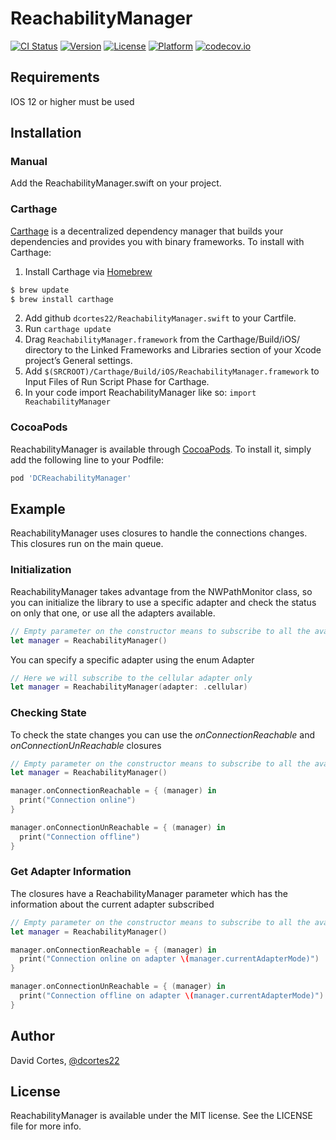 # ReachabilityManager

[![CI Status](https://img.shields.io/travis/dcortes22/ReachabilityManager.svg?style=flat)](https://travis-ci.org/dcortes22/ReachabilityManager)
[![Version](https://img.shields.io/cocoapods/v/ReachabilityManager.svg?style=flat)](https://cocoapods.org/pods/ReachabilityManager)
[![License](https://img.shields.io/cocoapods/l/ReachabilityManager.svg?style=flat)](https://cocoapods.org/pods/ReachabilityManager)
[![Platform](https://img.shields.io/cocoapods/p/ReachabilityManager.svg?style=flat)](https://cocoapods.org/pods/ReachabilityManager)
[![codecov.io](https://codecov.io/gh/dcortes22/ReachabilityManager/branch/master/graphs/badge.svg)](https://codecov.io/gh/dcortes22/ReachabilityManager/branch/master/branch/master)

## Requirements

IOS 12 or higher must be used


## Installation

### Manual

Add the ReachabilityManager.swift on your project.

### Carthage

[Carthage](https://github.com/Carthage/Carthage) is a decentralized dependency manager that builds your dependencies and provides you with binary frameworks. To install with Carthage:
1. Install Carthage via [Homebrew](https://brew.sh/index_es)

```ruby
$ brew update
$ brew install carthage
```

2. Add github `dcortes22/ReachabilityManager.swift` to your Cartfile.
3. Run `carthage update`
4. Drag `ReachabilityManager.framework` from the Carthage/Build/iOS/ directory to the Linked Frameworks and Libraries section of your Xcode project’s General settings.
5. Add `$(SRCROOT)/Carthage/Build/iOS/ReachabilityManager.framework` to Input Files of Run Script Phase for Carthage.
6. In your code import ReachabilityManager like so: `import ReachabilityManager`

### CocoaPods

ReachabilityManager is available through [CocoaPods](https://cocoapods.org). To install
it, simply add the following line to your Podfile:

```ruby
pod 'DCReachabilityManager'
```

## Example

ReachabilityManager uses closures to handle the connections changes. This closures run on the main queue.

### Initialization

ReachabilityManager takes advantage from the NWPathMonitor class, so you can initialize the library to use a specific adapter and check the status on only that one, or use all the adapters available.

```swift
// Empty parameter on the constructor means to subscribe to all the available network adapters  
let manager = ReachabilityManager()
```

You can specify a specific adapter using the enum Adapter

```swift
// Here we will subscribe to the cellular adapter only  
let manager = ReachabilityManager(adapter: .cellular)
```

### Checking State

To check the state changes you can use the *onConnectionReachable* and *onConnectionUnReachable* closures

```swift
// Empty parameter on the constructor means to subscribe to all the available network adapters  
let manager = ReachabilityManager()

manager.onConnectionReachable = { (manager) in
  print("Connection online")
}

manager.onConnectionUnReachable = { (manager) in
  print("Connection offline")
}

```

### Get Adapter Information

The closures have a ReachabilityManager parameter which has the information about the current adapter subscribed

```swift
// Empty parameter on the constructor means to subscribe to all the available network adapters  
let manager = ReachabilityManager()

manager.onConnectionReachable = { (manager) in
  print("Connection online on adapter \(manager.currentAdapterMode)")
}

manager.onConnectionUnReachable = { (manager) in
  print("Connection offline on adapter \(manager.currentAdapterMode)")
}

```

## Author

David Cortes, [@dcortes22](https://twitter.com/dcortes22)

## License

ReachabilityManager is available under the MIT license. See the LICENSE file for more info.
